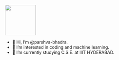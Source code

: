 <div id="header">
  <img src="https://media.giphy.com/media/gjrYDwbjnK8x36xZIO/giphy.gif" width="100"/>
</div>

- 👋 Hi, I’m @parshva-bhadra.
- 👀 I’m interested in coding and machine learning.
- 🌱 I’m currently studying C.S.E. at IIIT HYDERABAD.
